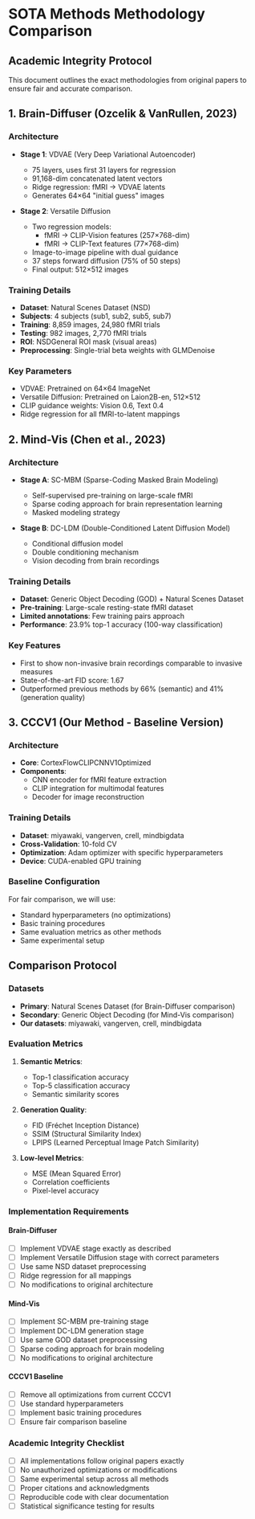 # SOTA Methods Methodology Comparison

## Academic Integrity Protocol

This document outlines the exact methodologies from original papers to ensure fair and accurate comparison.

## 1. Brain-Diffuser (Ozcelik & VanRullen, 2023)

### Architecture
- **Stage 1**: VDVAE (Very Deep Variational Autoencoder)
  - 75 layers, uses first 31 layers for regression
  - 91,168-dim concatenated latent vectors
  - Ridge regression: fMRI → VDVAE latents
  - Generates 64×64 "initial guess" images

- **Stage 2**: Versatile Diffusion
  - Two regression models:
    - fMRI → CLIP-Vision features (257×768-dim)
    - fMRI → CLIP-Text features (77×768-dim)
  - Image-to-image pipeline with dual guidance
  - 37 steps forward diffusion (75% of 50 steps)
  - Final output: 512×512 images

### Training Details
- **Dataset**: Natural Scenes Dataset (NSD)
- **Subjects**: 4 subjects (sub1, sub2, sub5, sub7)
- **Training**: 8,859 images, 24,980 fMRI trials
- **Testing**: 982 images, 2,770 fMRI trials
- **ROI**: NSDGeneral ROI mask (visual areas)
- **Preprocessing**: Single-trial beta weights with GLMDenoise

### Key Parameters
- VDVAE: Pretrained on 64×64 ImageNet
- Versatile Diffusion: Pretrained on Laion2B-en, 512×512
- CLIP guidance weights: Vision 0.6, Text 0.4
- Ridge regression for all fMRI-to-latent mappings

## 2. Mind-Vis (Chen et al., 2023)

### Architecture
- **Stage A**: SC-MBM (Sparse-Coding Masked Brain Modeling)
  - Self-supervised pre-training on large-scale fMRI
  - Sparse coding approach for brain representation learning
  - Masked modeling strategy

- **Stage B**: DC-LDM (Double-Conditioned Latent Diffusion Model)
  - Conditional diffusion model
  - Double conditioning mechanism
  - Vision decoding from brain recordings

### Training Details
- **Dataset**: Generic Object Decoding (GOD) + Natural Scenes Dataset
- **Pre-training**: Large-scale resting-state fMRI dataset
- **Limited annotations**: Few training pairs approach
- **Performance**: 23.9% top-1 accuracy (100-way classification)

### Key Features
- First to show non-invasive brain recordings comparable to invasive measures
- State-of-the-art FID score: 1.67
- Outperformed previous methods by 66% (semantic) and 41% (generation quality)

## 3. CCCV1 (Our Method - Baseline Version)

### Architecture
- **Core**: CortexFlowCLIPCNNV1Optimized
- **Components**:
  - CNN encoder for fMRI feature extraction
  - CLIP integration for multimodal features
  - Decoder for image reconstruction

### Training Details
- **Dataset**: miyawaki, vangerven, crell, mindbigdata
- **Cross-Validation**: 10-fold CV
- **Optimization**: Adam optimizer with specific hyperparameters
- **Device**: CUDA-enabled GPU training

### Baseline Configuration
For fair comparison, we will use:
- Standard hyperparameters (no optimizations)
- Basic training procedures
- Same evaluation metrics as other methods
- Same experimental setup

## Comparison Protocol

### Datasets
- **Primary**: Natural Scenes Dataset (for Brain-Diffuser comparison)
- **Secondary**: Generic Object Decoding (for Mind-Vis comparison)
- **Our datasets**: miyawaki, vangerven, crell, mindbigdata

### Evaluation Metrics
1. **Semantic Metrics**:
   - Top-1 classification accuracy
   - Top-5 classification accuracy
   - Semantic similarity scores

2. **Generation Quality**:
   - FID (Fréchet Inception Distance)
   - SSIM (Structural Similarity Index)
   - LPIPS (Learned Perceptual Image Patch Similarity)

3. **Low-level Metrics**:
   - MSE (Mean Squared Error)
   - Correlation coefficients
   - Pixel-level accuracy

### Implementation Requirements

#### Brain-Diffuser
- [ ] Implement VDVAE stage exactly as described
- [ ] Implement Versatile Diffusion stage with correct parameters
- [ ] Use same NSD dataset preprocessing
- [ ] Ridge regression for all mappings
- [ ] No modifications to original architecture

#### Mind-Vis
- [ ] Implement SC-MBM pre-training stage
- [ ] Implement DC-LDM generation stage
- [ ] Use same GOD dataset preprocessing
- [ ] Sparse coding approach for brain modeling
- [ ] No modifications to original architecture

#### CCCV1 Baseline
- [ ] Remove all optimizations from current CCCV1
- [ ] Use standard hyperparameters
- [ ] Implement basic training procedures
- [ ] Ensure fair comparison baseline

### Academic Integrity Checklist
- [ ] All implementations follow original papers exactly
- [ ] No unauthorized optimizations or modifications
- [ ] Same experimental setup across all methods
- [ ] Proper citations and acknowledgments
- [ ] Reproducible code with clear documentation
- [ ] Statistical significance testing for results
